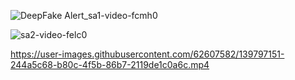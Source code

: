 ![DeepFake Alert_sa1-video-fcmh0](https://user-images.githubusercontent.com/62607582/139797015-f1044424-d697-4f72-854f-9fd85a560f86.gif)

![sa2-video-felc0](https://user-images.githubusercontent.com/62607582/139797124-1927c382-61ea-4986-ab72-a38378b8479f.gif)


https://user-images.githubusercontent.com/62607582/139797151-244a5c68-b80c-4f5b-86b7-2119de1c0a6c.mp4

